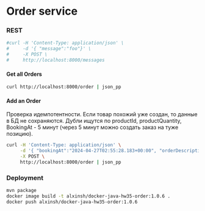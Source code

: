 # Order service

### REST
```bash
#curl -H 'Content-Type: application/json' \
#     -d '{ "message":"foo"}' \
#     -X POST \
#     http://localhost:8000/messages
```

#### Get all Orders
```bash
curl http://localhost:8000/order | json_pp
```

#### Add an Order
Проверка идемпотентности. Если товар похожий уже создан, то данные в БД не сохраняются.
Дубли ищутся по productId, productQuantity, BookingAt - 5 минут (через 5 минут можно создать заказ на туже позицию).
```bash
curl -H 'Content-Type: application/json' \
     -d '{ "bookingAt":"2024-04-27T02:55:28.183+00:00", "orderDescription":"Order description", "productId":"123", "productPrice":"5.1", "productQuantity":"2.0", "deliveryAddress":"г.Москва, ул. Тверская, д.1"}' \
     -X POST \
     http://localhost:8000/order | json_pp
```

### Deployment
```bash
mvn package
docker image build -t alxinsh/docker-java-hw35-order:1.0.6 .
docker push alxinsh/docker-java-hw35-order:1.0.6
```